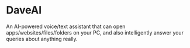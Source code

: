 # DaveAI
An AI-powered voice/text assistant that can open apps/websites/files/folders on your PC, and also intelligently answer your queries about anything really. 
